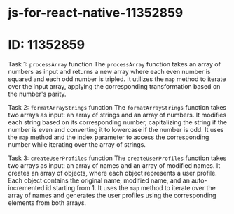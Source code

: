 # js-for-react-native-11352859
# ID: 11352859

Task 1: `processArray` function
The `processArray` function takes an array of numbers as input and returns a new array where each even number is squared and each odd number is tripled. It utilizes the `map` method to iterate over the input array, applying the corresponding transformation based on the number's parity.

Task 2: `formatArrayStrings` function
The `formatArrayStrings` function takes two arrays as input: an array of strings and an array of numbers. It modifies each string based on its corresponding number, capitalizing the string if the number is even and converting it to lowercase if the number is odd. It uses the `map` method and the index parameter to access the corresponding number while iterating over the array of strings.

Task 3: `createUserProfiles` function
The `createUserProfiles` function takes two arrays as input: an array of names and an array of modified names. It creates an array of objects, where each object represents a user profile. Each object contains the original name, modified name, and an auto-incremented id starting from 1. It uses the `map` method to iterate over the array of names and generates the user profiles using the corresponding elements from both arrays.

